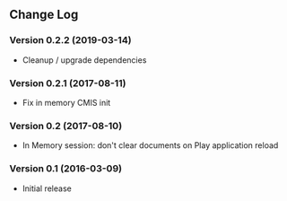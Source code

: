 ## Change Log
### Version 0.2.2 (2019-03-14)
- Cleanup / upgrade dependencies
### Version 0.2.1 (2017-08-11)
- Fix in memory CMIS init
### Version 0.2 (2017-08-10)
- In Memory session: don't clear documents on Play application reload
### Version 0.1 (2016-03-09)
- Initial release